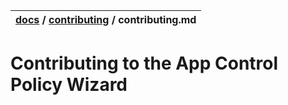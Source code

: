 | [docs](..)  / [contributing](.) / contributing.md
|:---|

# Contributing to the App Control Policy Wizard